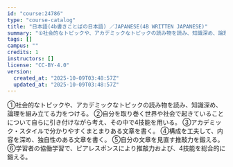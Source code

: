 ```yaml
---
id: "course:24786"
type: "course-catalog"
title: "日本語(4b書きことばの日本語) ／JAPANESE(4B WRITTEN JAPANESE)"
summary: "①社会的なトピックや、アカデミックなトピックの読み物を読み、知識深め、論理を組み立てる力をつける。 ②自分を取り巻く世界や社会で起きていることについて自らに引き付けながら考え、その中で4技能を用いる。 ③アカデミック・スタイルで分かりやすく…"
tags: []
campus: ""
credits: 1
instructors: []
license: "CC-BY-4.0"
version:
  created_at: "2025-10-09T03:48:57Z"
  updated_at: "2025-10-09T03:48:57Z"
---
```

①社会的なトピックや、アカデミックなトピックの読み物を読み、知識深め、論理を組み立てる力をつける。 ②自分を取り巻く世界や社会で起きていることについて自らに引き付けながら考え、その中で4技能を用いる。 ③アカデミック・スタイルで分かりやすくまとまりある文章を書く。 ④構成を工夫して、内容を深め、独自性のある文章を書く。 ⑤自分の文章を見直す推敲力を鍛える。 ⑥学習者の協働学習で、ピアレスポンスにより推敲力および、4技能を総合的に鍛える。
